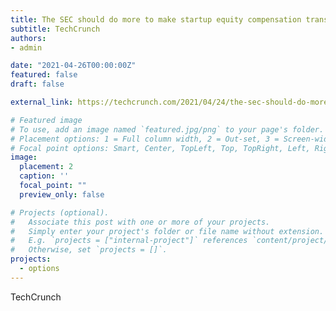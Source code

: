```yaml
---
title: The SEC should do more to make startup equity compensation transparent
subtitle: TechCrunch
authors:
- admin

date: "2021-04-26T00:00:00Z"
featured: false
draft: false

external_link: https://techcrunch.com/2021/04/24/the-sec-should-do-more-to-make-startup-equity-compensation-transparent/

# Featured image
# To use, add an image named `featured.jpg/png` to your page's folder.
# Placement options: 1 = Full column width, 2 = Out-set, 3 = Screen-width
# Focal point options: Smart, Center, TopLeft, Top, TopRight, Left, Right, BottomLeft, Bottom, BottomRight
image:
  placement: 2
  caption: ''
  focal_point: ""
  preview_only: false

# Projects (optional).
#   Associate this post with one or more of your projects.
#   Simply enter your project's folder or file name without extension.
#   E.g. `projects = ["internal-project"]` references `content/project/deep-learning/index.md`.
#   Otherwise, set `projects = []`.
projects: 
  - options
---
```

TechCrunch

